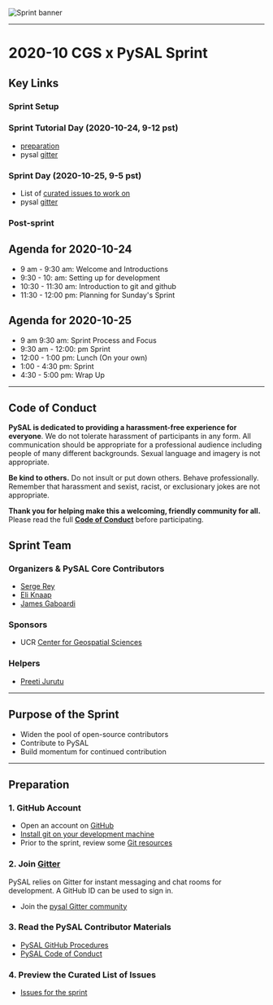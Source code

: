 ![Sprint banner](/images/banner.png)

---

# 2020-10 CGS x PySAL Sprint

## Key Links

### Sprint Setup

### Sprint Tutorial Day (2020-10-24, 9-12 pst)
- [preparation](https://github.com/pysal/pysal-sprint-2020-10#preparation)
- pysal [gitter](https://gitter.im/pysal/pysal)

### Sprint Day (2020-10-25, 9-5 pst)

- List of [curated issues to work on](https://github.com/pysal/pysal-sprint-2020-10/projects/1)
- pysal [gitter](https://gitter.im/pysal/pysal)

### Post-sprint


## Agenda for 2020-10-24
- 9 am - 9:30 am: Welcome and Introductions
- 9:30 - 10: am: Setting up for development 
- 10:30 - 11:30 am: Introduction to git and github
- 11:30 - 12:00 pm: Planning for Sunday's Sprint

## Agenda for 2020-10-25

- 9 am 9:30 am: Sprint Process and Focus
- 9:30 am - 12:00: pm Sprint
- 12:00 - 1:00 pm: Lunch (On your own)
- 1:00 - 4:30 pm: Sprint
- 4:30 - 5:00 pm: Wrap Up

---

## Code of Conduct

**PySAL is dedicated to providing a harassment-free experience for everyone**.
We do not tolerate harassment of participants in any form. 
 All communication should be appropriate for a professional audience including people of many different backgrounds. Sexual language and imagery is not appropriate.

**Be kind to others.** Do not insult or put down others. Behave professionally. Remember that harassment and sexist, racist, or exclusionary jokes are not appropriate.

**Thank you for helping make this a welcoming, friendly community for all.**
Please read the full [**Code of
Conduct**](https://github.com/pysal/governance/blob/master/conduct/code_of_conduct.rst  ) before participating.  


## Sprint Team 

### Organizers & PySAL Core Contributors
* [Serge Rey](https://github.com/sjsrey)
* [Eli Knaap](https://github.com/knaaptime)
* [James Gaboardi](https://github.com/jGaboardi)


### Sponsors
- UCR [Center for Geospatial Sciences](https://spatial.ucr.edu)


### Helpers

- [Preeti Jurutu](https://github.com/preetijuturu)


---

## Purpose of the Sprint
- Widen the pool of open-source contributors
- Contribute to PySAL
- Build momentum for continued contribution

---

## Preparation

### 1. GitHub Account
- Open an account on [GitHub](https://github.com/)
- [Install git on your development machine](https://git-scm.com/book/en/v2/Getting-Started-Installing-Git)
- Prior to the sprint, review some [Git resources](https://github.com/reshamas/git-intro-workshop/blob/master/extra_resources/resource_git_tutorials.md) 

### 2. Join [Gitter](https://gitter.im)
PySAL relies on Gitter for instant messaging and chat rooms for development. A
GitHub ID can be used to sign in.

- Join the [pysal Gitter community](https://gitter.im/pysal/home)


### 3. Read the PySAL Contributor Materials

- [PySAL GitHub Procedures](https://github.com/pysal/pysal/wiki/GitHub-Standard-Operating-Procedures)
- [PySAL Code of Conduct](https://github.com/pysal/governance/blob/master/conduct/code_of_conduct.rst)

### 4. Preview the Curated List of Issues
- [Issues for the sprint](https://github.com/pysal/pysal-sprint-2020-10/projects/1)


